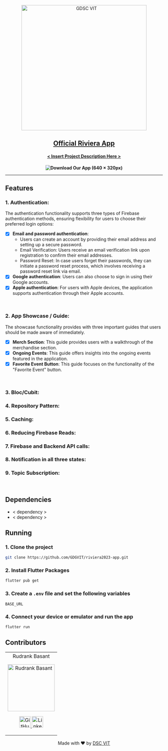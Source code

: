 <p align="center">
<a href="https://dscvit.com">
	<img width="400" src="https://user-images.githubusercontent.com/56252312/159312411-58410727-3933-4224-b43e-4e9b627838a3.png#gh-light-mode-only" alt="GDSC VIT"/>	
</p>

<h2 align="center"> Official Riviera App </h2>
	<h4 align="center"> < Insert Project Description Here > <h4>

</a> 

<div align="center">
    <img src="https://github.com/rudrankbasant/riviera2023-app/assets/85751479/4c413c21-5c74-4bff-aa8d-88c29f260822" alt="Download Our App (640 × 320px)" />
</div>






---

## Features


### 1. Authentication:

 The authentication functionality supports three types of Firebase authentication methods, ensuring flexibility for users to choose their preferred login options:
  - [X] **Email and password authentication**:
	  - Users can create an account by providing their email address and setting up a secure password.
	  - Email Verification: Users receive an email verification link upon registration to confirm their email addresses.
	  - Password Reset: In case users forget their passwords, they can initiate a password reset process, which involves receiving a password reset link via email.
  - [X] **Google authentication**: Users can also choose to sign in using their Google accounts.
  - [X] **Apple authentication**: For users with Apple devices, the application supports authentication through their Apple accounts.
        
<br>

### 2. App Showcase / Guide:
The showcase functionality provides with three important guides that users should be made aware of immediately.
  - [X] **Merch Section**: This guide provides users with a walkthrough of the merchandise section.
  - [X] **Ongoing Events**: This guide offers insights into the ongoing events featured in the application. 
  - [X] **Favorite Event Button**: This guide focuses on the functionality of the "Favorite Event" button.

<br>
        
### 3. Bloc/Cubit:
### 4. Repository Pattern:
### 5. Caching:
### 6. Reducing Firebase Reads:
### 7. Firebase and Backend API calls:
### 8. Notification in all three states:
### 9. Topic Subscription:


<br>

## Dependencies

- < dependency >
- < dependency >

## Running

### 1. Clone the project

```bash
git clone https://github.com/GDGVIT/riviera2023-app.git
```

### 2. Install Flutter Packages
```bash
flutter pub get
```

### 3. Create a `.env` file and set the following variables
`BASE_URL`

### 4. Connect your device or emulator and run the app
```bash
flutter run
```

## Contributors

<table>
	<tr align="center">
		<td>
		Rudrank Basant
		<p align="center">
			<img src = "https://avatars.githubusercontent.com/u/85751479?v=4" width="150" height="150" alt="Rudrank Basant">
		</p>
			<p align="center">
				<a href = "https://github.com/rudrankbasant">
					<img src = "http://www.iconninja.com/files/241/825/211/round-collaboration-social-github-code-circle-network-icon.svg" width="36" height = "36" alt="GitHub"/>
				</a>
				<a href = "https://www.linkedin.com/in/rudrankbasant/">
					<img src = "http://www.iconninja.com/files/863/607/751/network-linkedin-social-connection-circular-circle-media-icon.svg" width="36" height="36" alt="LinkedIn"/>
				</a>
			</p>
		</td>
	</tr>
</table>

<p align="center">
	Made with ❤ by <a href="https://dscvit.com">DSC VIT</a>
</p>

